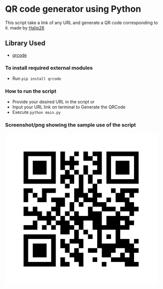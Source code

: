 # QR code generator using Python
This script take a link of any URL and generate a QR code corresponding to it.
made by [Halip26](https://halip26.github.io/)

## Library Used
* [qrcode](https://github.com/lincolnloop/python-qrcode)

### To install required external modules
* Run `pip install qrcode` 

### How to run the script
- Provide your desired URL in the script or
- Input your URL link on terminal to Generate the QRCode
- Execute `python main.py`

### Screenshot/png showing the sample use of the script

![QR code Output](./url_qrcode.png)